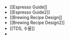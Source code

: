 - [[Espresso Guide]]
- [[Espresso Guide2]]
- [[Brewing Recipe Design]]
- [[Brewing Recipe Design2]]
- [[TDS, 수율]]
- 